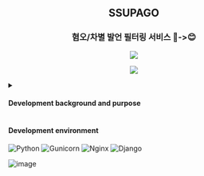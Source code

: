<h2 align="center">SSUPAGO </h2>
<h3 align="center">혐오/차별 발언 필터링 서비스 🤬->😊</h3>

<p align="center">
<img src="https://hits.seeyoufarm.com/api/count/incr/badge.svg?url=https%3A%2F%2Fgithub.com%2FSSUPAGO&count_bg=%23F23064&title_bg=%23254159&icon=&icon_color=%23E7E7E7&title=%E2%9D%A4%EF%B8%8F&edge_flat=false"/>
</p>


<p align="center">
  <img src="https://user-images.githubusercontent.com/50352139/190885285-ed29d912-1c9f-4ac9-8369-523aa1d6376f.jpg" />
</p>



<details>
    <summary>
    <h4>Development background and purpose</h4>
    </summary>

'혐오의 시대' 최근 우리 사회에 뿌리내려가고 있는 혐오의 심각성을 드러내는 말이다. '혐오'의 문제는 오래 전부터 논의됐지만, 포털 사이트의 인터넷 뉴스 댓글, SNS, 커뮤니티에서의 명예훼손 사건들부터 전국장애인차별철폐연대 시위 이슈를 필두로 일어난 장애인 혐오 발언, 혐오 범죄 등 문제는 더욱 심각해져 가고 있다. 그뿐만 아니라 '혐오 범죄'에 대한 책임의 명확성, 예방 대책도 매우 미흡한 현실이다. 이에 본 프로젝트에서는 이러한 문제를 직시하고 이를 'AI - 딥러닝' 기술로 풀어가고자 하였다. 

본 프로젝트 진행에 앞서, 우리 사회의 혐오 문제의 심각성에 관한 실제 사례들과 통계자료들을 분석한 결과, 해당 문제의 위험성과 이 위험성을 제대로 인지하지 못하는 사람들의 인식 편향 문제도 매우 심각함을 확인할 수 있었다. 
대표적으로 코로나 19 이후 발생한 아시안 혐오 범죄가 있다. 코로나로 인해서 아시안들이 해외에서 각종 혐오 범죄와 발언들에 노출되는 빈도가 높아졌는데 이러한 상황은 우리나라에서도 똑같이 재현되었다. 한겨레 기사에 따르면 국내 코로나 확진자 발생 이후 한국 내 온라인상에서 중국인에 대한 혐오 발언이 급증한 것을 확인할 수 있었다.

이러한 문제 해결을 위해 신고제와 같은 여러 법안이 제안되고 있지만, 사람들의 자발적 신고에만 의존하거나 제대로 된 시스템 구축이 어렵다는 한계에 부딪히고 있다. 
이에 슈파고 팀은 한국어를 기반으로 한 혐오 발언 필터링 서비스를 제공하고자 한다. 혐오 및 차별 발언을 분류해 낼 수 있는 딥러닝 모델을 구축하고 모델의 입력과 출력값을 HTTP 통신을 통해 전달할 수 있도록 하였다. API 방식으로 모델을 어디서나 사용할 수 있게 함으로써 사용자의 접근성과 활용성을 높인다. 또한, 한국어 기반 자연어 처리에 특화된 BERT 구조의 모델을 구축함으로써 더욱더 높은 정확도를 갖춘 서비스를 제공할 수 있도록 한다. 
    
</details>


<h4> Development environment</h4></summary>

![Python](https://img.shields.io/badge/Python-3670A0?style=flat-square&logo=python&logoColor=ffdd54)
![Gunicorn](https://img.shields.io/badge/Gunicorn-%298729.svg?style=flat-square&logo=Gunicorn&logoColor=white)
![Nginx](https://img.shields.io/badge/NGINX-%23009639.svg?style=flat-square&logo=nginx&logoColor=white)
![Django](https://img.shields.io/badge/Django-092E20?style=flat-square&logo=django&logoColor=white)

![image](https://user-images.githubusercontent.com/50352139/190885529-80c8d535-a69e-4fe5-bede-90debc2f9236.png)
